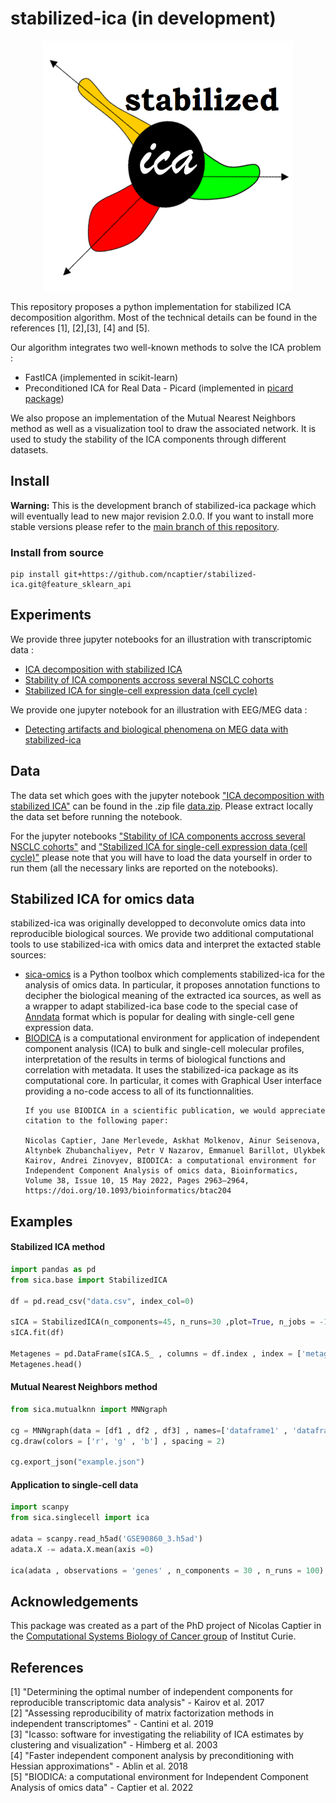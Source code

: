 # stabilized-ica (in development)

<p align="center">
    <img src="https://github.com/ncaptier/stabilized-ica/blob/feature_sklearn_api/docs/source/images/full_logo.png" width="400" height="400" />
</p>

This repository proposes a python implementation for stabilized ICA decomposition algorithm. Most of the technical
details can be found in the references [1], [2],[3], [4] and [5].

Our algorithm integrates two well-known methods to solve the ICA problem :

* FastICA (implemented in scikit-learn)
* Preconditioned ICA for Real Data - Picard (implemented in [picard package](https://pierreablin.github.io/picard/))

We also propose an implementation of the Mutual Nearest Neighbors method as well as a visualization tool to draw the associated network. It is used to study the stability of the ICA components through different datasets.   

## Install

**Warning:** This is the development branch of stabilized-ica package which will eventually lead to new major revision
2.0.0. If you want to install more stable versions please refer to
the [main branch of this repository](https://github.com/ncaptier/stabilized-ica).

### Install from source
```
pip install git+https://github.com/ncaptier/stabilized-ica.git@feature_sklearn_api
```

## Experiments

We provide three jupyter notebooks for an illustration with transcriptomic data :

* [ICA decomposition with stabilized ICA](https://github.com/ncaptier/stabilized-ica/blob/feature_sklearn_api/examples/transcriptomic_ICA.ipynb)
* [Stability of ICA components accross several NSCLC cohorts](https://github.com/ncaptier/stabilized-ica/blob/feature_sklearn_api/examples/stability_study.ipynb)
* [Stabilized ICA for single-cell expression data (cell cycle)](https://github.com/ncaptier/stabilized-ica/blob/feature_sklearn_api/examples/cell_cycle_ICA.ipynb)

We provide one jupyter notebook for an illustration with EEG/MEG data :

* [Detecting artifacts and biological phenomena on MEG data with stabilized-ica](https://github.com/ncaptier/stabilized-ica/blob/feature_sklearn_api/examples/sica_MEG.ipynb)

## Data

The data set which goes with the jupyter
notebook ["ICA decomposition with stabilized ICA"](https://github.com/ncaptier/stabilized-ica/blob/feature_sklearn_api/examples/transcriptomic_ICA.ipynb)
can be found in the .zip
file [data.zip](https://github.com/ncaptier/stabilized-ica/blob/feature_sklearn_api/examples/data.zip).
Please extract locally the data set before running the notebook.

For the jupyter
notebooks ["Stability of ICA components accross several NSCLC cohorts"](https://github.com/ncaptier/stabilized-ica/blob/feature_sklearn_api/examples/stability_study.ipynb)
and ["Stabilized ICA for single-cell expression data (cell cycle)"](https://github.com/ncaptier/stabilized-ica/blob/feature_sklearn_api/examples/cell_cycle_ICA.ipynb)
please note that you will have to load the data yourself in order to run them (all the necessary links are reported on
the notebooks).

## Stabilized ICA for omics data

stabilized-ica was originally developped to deconvolute omics data into reproducible biological sources. We provide two
additional computational tools to use stabilized-ica with omics data and interpret the extacted stable sources:

* [sica-omics](https://github.com/ncaptier/sica-omics) is a Python toolbox which complements stabilized-ica for the
  analysis of omics data. In particular, it proposes annotation functions to decipher the biological meaning of the
  extracted ica sources, as well as a wrapper to adapt stabilized-ica base code to the special case
  of [Anndata](https://anndata.readthedocs.io/en/latest/) format which is popular for dealing with single-cell gene
  expression data.
* [BIODICA](https://sysbio-curie.github.io/biodica-environment/) is a computational environment for application of
  independent component analysis (ICA) to bulk and single-cell molecular profiles, interpretation of the results in
  terms of biological functions and correlation with metadata. It uses the stabilized-ica package as its computational
  core. In particular, it comes with Graphical User interface providing a no-code access to all of its functionnalities.
    ```
  If you use BIODICA in a scientific publication, we would appreciate citation to the following paper:
  
    Nicolas Captier, Jane Merlevede, Askhat Molkenov, Ainur Seisenova, Altynbek Zhubanchaliyev, Petr V Nazarov, Emmanuel Barillot, Ulykbek Kairov, Andrei Zinovyev, BIODICA: a computational environment for Independent Component Analysis of omics data, Bioinformatics, Volume 38, Issue 10, 15 May 2022, Pages 2963–2964, https://doi.org/10.1093/bioinformatics/btac204
  ```

## Examples

#### Stabilized ICA method

```python
import pandas as pd
from sica.base import StabilizedICA

df = pd.read_csv("data.csv", index_col=0)

sICA = StabilizedICA(n_components=45, n_runs=30 ,plot=True, n_jobs = -1)
sICA.fit(df)

Metagenes = pd.DataFrame(sICA.S_ , columns = df.index , index = ['metagene ' + str(i) for i in range(sICA.S_.shape[0])])
Metagenes.head()
```

#### Mutual Nearest Neighbors method

```python
from sica.mutualknn import MNNgraph

cg = MNNgraph(data = [df1 , df2 , df3] , names=['dataframe1' , 'dataframe2' , 'dataframe3'] , k=1)
cg.draw(colors = ['r', 'g' , 'b'] , spacing = 2)

cg.export_json("example.json")
```

#### Application to single-cell data

```python
import scanpy
from sica.singlecell import ica

adata = scanpy.read_h5ad('GSE90860_3.h5ad')
adata.X -= adata.X.mean(axis =0)

ica(adata , observations = 'genes' , n_components = 30 , n_runs = 100)
```

## Acknowledgements

This package was created as a part of the PhD project of Nicolas Captier in the [Computational Systems Biology of Cancer group](http://sysbio.curie.fr) of Institut Curie.

## References

[1] "Determining the optimal number of independent components for reproducible transcriptomic data analysis" - Kairov et
al. 2017   
[2] "Assessing reproducibility of matrix factorization methods in independent transcriptomes" - Cantini et al. 2019    
[3] "Icasso: software for investigating the reliability of ICA estimates by clustering and visualization" - Himberg et
al. 2003   
[4] "Faster independent component analysis by preconditioning with Hessian approximations" - Ablin et al. 2018   
[5] "BIODICA: a computational environment for Independent Component Analysis of omics data" - Captier et al. 2022